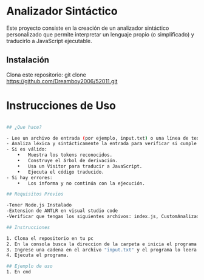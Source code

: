 # Analizador Sintáctico

Este proyecto consiste en la creación de un analizador sintáctico personalizado que permite interpretar un lenguaje propio (o simplificado) y traducirlo a JavaScript ejecutable.


## Instalación

Clona este repositorio: git clone https://github.com/Dreamboy2006/52011.git


# Instrucciones de Uso
```sh

## ¿Que hace?

- Lee un archivo de entrada (por ejemplo, input.txt) o una línea de texto.
- Analiza léxica y sintácticamente la entrada para verificar si cumple las reglas del lenguaje.
- Si es válido:
    •	Muestra los tokens reconocidos.
    •	Construye el árbol de derivación.
    •	Usa un Visitor para traducir a JavaScript.
    •	Ejecuta el código traducido.
- Si hay errores:
    •	Los informa y no continúa con la ejecución.

## Requisitos Previos

-Tener Node.js Instalado
-Extension de ANTLR en visual studio code
-Verificar que tengas los siguientes archivos: index.js, CustomAnalizadorVisitor, Analizador.g4, input.txt.

## Instrucciones

1. Clona el repositorio en tu pc 
2. En la consola busca la direccion de la carpeta e inicia el programa con el comando "npm start".
3. Ingrese una cadena en el archivo "input.txt" y el programa lo leera. Si el programa no encuentra este archivo le pedira que ingrese manualmente una instruccion. 
4. Ejecuta el programa.

## Ejemplo de uso
1. En cmd 






